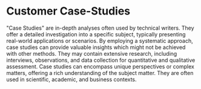 # Customer Case-Studies

"Case Studies" are in-depth analyses often used by technical writers. They offer a detailed investigation into a specific subject, typically presenting real-world applications or scenarios. By employing a systematic approach, case studies can provide valuable insights which might not be achieved with other methods. They may contain extensive research, including interviews, observations, and data collection for quantitative and qualitative assessment. Case studies can encompass unique perspectives or complex matters, offering a rich understanding of the subject matter. They are often used in scientific, academic, and business contexts.